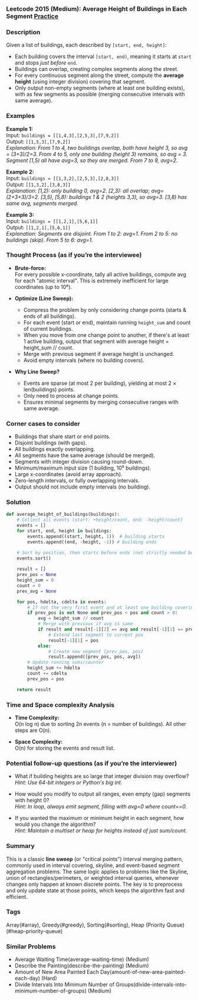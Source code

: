 ### Leetcode 2015 (Medium): Average Height of Buildings in Each Segment [Practice](https://leetcode.com/problems/average-height-of-buildings-in-each-segment)

### Description  
Given a list of buildings, each described by `[start, end, height]`:
- Each building covers the interval `[start, end)`, meaning it starts at `start` and stops *just before* `end`.
- Buildings can overlap, creating complex segments along the street.
- For every continuous segment along the street, compute the **average height** (using integer division) covering that segment.
- Only output non-empty segments (where at least one building exists), with as few segments as possible (merging consecutive intervals with same average).

### Examples  

**Example 1:**  
Input: `buildings = [[1,4,3],[2,5,3],[7,9,2]]`  
Output: `[[1,5,3],[7,9,2]]`  
*Explanation: From 1 to 4, two buildings overlap, both have height 3, so avg = (3+3)/2=3. From 4 to 5, only one building (height 3) remains, so avg = 3. Segment [1,5) all have avg=3, so they are merged. From 7 to 9, avg=2.*

**Example 2:**  
Input: `buildings = [[1,3,2],[2,5,3],[2,8,3]]`  
Output: `[[1,3,2],[3,8,3]]`  
*Explanation: [1,2): only building 0, avg=2. [2,3): all overlap; avg=(2+3+3)/3=2. [3,5), [5,8): buildings 1 & 2 (heights 3,3), so avg=3. [3,8) has same avg, segments merged.*

**Example 3:**  
Input: `buildings = [[1,2,1],[5,6,1]]`  
Output: `[[1,2,1],[5,6,1]]`  
*Explanation: Segments are disjoint. From 1 to 2: avg=1. From 2 to 5: no buildings (skip). From 5 to 6: avg=1.*

### Thought Process (as if you’re the interviewee)  
- **Brute-force:**  
  For every possible x-coordinate, tally all active buildings, compute avg for each "atomic interval". This is extremely inefficient for large coordinates (up to 10⁸).

- **Optimize (Line Sweep):**  
  - Compress the problem by only considering change points (starts & ends of all buildings).
  - For each event (start or end), maintain running `height_sum` and count of current buildings.
  - When you move from one change point to another, if there's at least 1 active building, output that segment with average height = height_sum // count.
  - Merge with previous segment if average height is unchanged.
  - Avoid empty intervals (where no building covers).

- **Why Line Sweep?**  
  - Events are sparse (at most 2 per building), yielding at most 2 × len(buildings) points.
  - Only need to process at change points.
  - Ensures minimal segments by merging consecutive ranges with same average.

### Corner cases to consider  
- Buildings that share start or end points.
- Disjoint buildings (with gaps).
- All buildings exactly overlapping.
- All segments have the same average (should be merged).
- Segments with integer division causing round-down.
- Minimum/maximum input size (1 building, 10⁵ buildings).
- Large x-coordinates (avoid array approach).
- Zero-length intervals, or fully overlapping intervals.
- Output should not include empty intervals (no building).

### Solution

```python
def average_height_of_buildings(buildings):
    # Collect all events (start: +height/count, end: -height/count)
    events = []
    for start, end, height in buildings:
        events.append((start, height, 1))  # building starts
        events.append((end, -height, -1)) # building ends

    # Sort by position, then starts before ends (not strictly needed but preferred)
    events.sort()
    
    result = []
    prev_pos = None
    height_sum = 0
    count = 0
    prev_avg = None

    for pos, hdelta, cdelta in events:
        # If not the very first event and at least one building covering last segment
        if prev_pos is not None and prev_pos < pos and count > 0:
            avg = height_sum // count
            # Merge with previous if avg is same
            if result and result[-1][2] == avg and result[-1][1] == prev_pos:
                # Extend last segment to current pos
                result[-1][1] = pos
            else:
                # Create new segment [prev_pos, pos)
                result.append([prev_pos, pos, avg])
        # Update running sums/counter
        height_sum += hdelta
        count += cdelta
        prev_pos = pos

    return result
```

### Time and Space complexity Analysis  

- **Time Complexity:**  
  O(n log n) due to sorting 2n events (n = number of buildings). All other steps are O(n).

- **Space Complexity:**  
  O(n) for storing the events and result list.


### Potential follow-up questions (as if you’re the interviewer)  

- What if building heights are so large that integer division may overflow?  
  *Hint: Use 64-bit integers or Python's big int.*

- How would you modify to output all ranges, even empty (gap) segments with height 0?  
  *Hint: In loop, always emit segment, filling with avg=0 where count==0.*

- If you wanted the maximum or minimum height in each segment, how would you change the algorithm?  
  *Hint: Maintain a multiset or heap for heights instead of just sum/count.*

### Summary
This is a classic **line sweep** (or "critical points") interval merging pattern, commonly used in interval covering, skyline, and event-based segment aggregation problems. The same logic applies to problems like the Skyline, union of rectangles/perimeters, or weighted interval queries, whenever changes only happen at known discrete points. The key is to preprocess and only update state at those points, which keeps the algorithm fast and efficient.

### Tags
Array(#array), Greedy(#greedy), Sorting(#sorting), Heap (Priority Queue)(#heap-priority-queue)

### Similar Problems
- Average Waiting Time(average-waiting-time) (Medium)
- Describe the Painting(describe-the-painting) (Medium)
- Amount of New Area Painted Each Day(amount-of-new-area-painted-each-day) (Hard)
- Divide Intervals Into Minimum Number of Groups(divide-intervals-into-minimum-number-of-groups) (Medium)